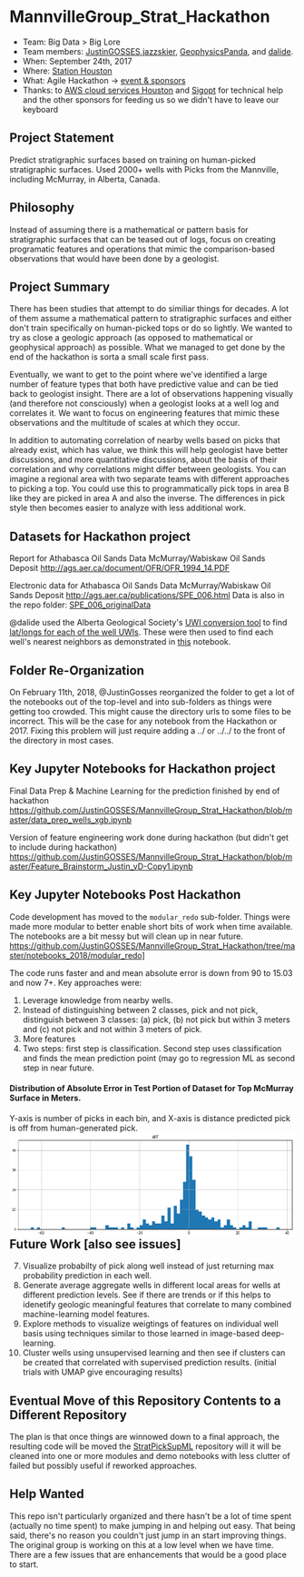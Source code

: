 # MannvilleGroup_Strat_Hackathon
- Team: Big Data > Big Lore
- Team members: <a href="https://github.com/JustinGOSSES">JustinGOSSES</a>,<a href="https://github.com/jazzskier">jazzskier</a>, <a href="https://github.com/GeophysicsPanda">GeophysicsPanda</a>, and <a href="https://github.com/dalide">dalide</a>.
- When: September 24th, 2017
- Where: <a href="http://stationhouston.com/">Station Houston</a>
- What: Agile Hackathon -> <a href="https://agilescientific.com/events/subsurface2018">event & sponsors</a>
- Thanks: to <a href="https://www.meetup.com/AWS-Houston/">AWS cloud services Houston</a> and <a href="https://sigopt.com/">Sigopt</a> for technical help and the other sponsors for feeding us so we didn't have to leave our keyboard

## Project Statement
Predict stratigraphic surfaces based on training on human-picked stratigraphic surfaces. Used 2000+ wells with Picks from the Mannville, including McMurray, in Alberta, Canada.

## Philosophy 
Instead of assuming there is a mathematical or pattern basis for stratigraphic surfaces that can be teased out of logs, focus on creating programatic features and operations that mimic the comparison-based observations that would have been done by a geologist.

## Project Summary
There has been studies that attempt to do similiar things for decades. A lot of them assume a mathematical pattern to stratigraphic surfaces and either don't train specifically on human-picked tops or do so lightly. We wanted to try as close a geologic approach (as opposed to mathematical or geophysical approach) as possible. What we managed to get done by the end of the hackathon is sorta a small scale first pass. 

Eventually, we want to get to the point where we've identified a large number of feature types that both have predictive value and can be tied back to geologist insight. There are a lot of observations happening visually (and therefore not consciously)  when a geologist looks at a well log and correlates it. We want to focus on engineering features that mimic these observations and the multitude of scales at which they occur.

In addition to automating correlation of nearby wells based on picks that already exist, which has value, we think this will help geologist have better discussions, and more quantitative discussions, about the basis of their correlation and why correlations might differ between geologists. You can imagine a regional area with two separate teams with different approaches to picking a top. You could use this to programmatically pick tops in area B like they are picked in area A and also the inverse. The differences in pick style then becomes easier to analyze with less additional work. 

## Datasets for Hackathon project

Report for Athabasca Oil Sands Data McMurray/Wabiskaw Oil Sands Deposit
http://ags.aer.ca/document/OFR/OFR_1994_14.PDF

Electronic data for Athabasca Oil Sands Data McMurray/Wabiskaw Oil Sands Deposit
http://ags.aer.ca/publications/SPE_006.html
Data is also in the repo folder: <a href="https://github.com/JustinGOSSES/MannvilleGroup_Strat_Hackathon/tree/master/SPE_006_originalData">SPE_006_originalData</a>

@dalide used the Alberta Geological Society's <a href="http://www1.aer.ca/GISConversionTools/conversion_tools.html">UWI conversion tool</a> to find <a href="https://github.com/JustinGOSSES/MannvilleGroup_Strat_Hackathon/blob/master/well_lat_lng.csv">lat/longs for each of the well UWIs</a>. These were then used to find each well's nearest neighbors as demonstrated in <a href="https://github.com/JustinGOSSES/MannvilleGroup_Strat_Hackathon/blob/master/notebooks_2018/mapmaking/Map_Exploration_v2-KDtree.ipynb">this</a> notebook. 

## Folder Re-Organization
On February 11th, 2018, @JustinGosses reorganized the folder to get a lot of the notebooks out of the top-level and into sub-folders as things were getting too crowded. This might cause the directory urls to some files to be incorrect. This will be the case for any notebook from the Hackathon or 2017. Fixing this problem will just require adding a ../ or ../../ to the front of the directory in most cases.

## Key Jupyter Notebooks for Hackathon project

Final Data Prep & Machine Learning for the prediction finished by end of hackathon
https://github.com/JustinGOSSES/MannvilleGroup_Strat_Hackathon/blob/master/data_prep_wells_xgb.ipynb

Version of feature engineering work done during hackathon (but didn't get to include during hackathon)
https://github.com/JustinGOSSES/MannvilleGroup_Strat_Hackathon/blob/master/Feature_Brainstorm_Justin_vD-Copy1.ipynb

## Key Jupyter Notebooks Post Hackathon
Code development has moved to the `modular_redo` sub-folder. Things were made more modular to better enable short bits of work when time available. The notebooks are a bit messy but will clean up in near future.
https://github.com/JustinGOSSES/MannvilleGroup_Strat_Hackathon/tree/master/notebooks_2018/modular_redo]

The code runs faster and and mean absolute error is down from 90 to 15.03 and now 7+. Key approaches were:
1. Leverage knowledge from nearby wells.
2. Instead of distinguishing between 2 classes, pick and not pick, distinguish between 3 classes: (a) pick, (b) not pick but within 3 meters and (c) not pick and not within 3 meters of pick.
3. More features
4. Two steps: first step is classification. Second step uses classification and finds the mean prediction point (may go to regression ML as second step in near future. 

#### Distribution of Absolute Error in Test Portion of Dataset for Top McMurray Surface in Meters. 
Y-axis is number of picks in each bin, and X-axis is distance predicted pick is off from human-generated pick.
<img src="current_errors_TopMcMr_20181006.png"
     alt="image of current_errors_TopMcMr_20181006"
     style="float: left; margin-right: 25px;" />


## Future Work [also see issues]
7. Visualize probabilty of pick along well instead of just returning max probability prediction in each well. 
8. Generate average aggregate wells in different local areas for wells at different prediction levels. See if there are trends or if this helps to idenetify geologic meaningful features that correlate to many combined machine-learning model features. 
9. Explore methods to visualize weigtings of features on individual well basis using techniques similar to those learned in image-based deep-learning. 
10. Cluster wells using unsupervised learning and then see if clusters can be created that correlated with supervised prediction results. (initial trials with UMAP give encouraging results)

## Eventual Move of this Repository Contents to a Different Repository
The plan is that once things are winnowed down to a final approach, the resulting code will be moved the <a href="https://github.com/JustinGOSSES/StratPickSupML">StratPickSupML</a> repository will it will be cleaned into one or more modules and demo notebooks with less clutter of failed but possibly useful if reworked approaches.

## Help Wanted
This repo isn't particularly organized and there hasn't be a lot of time spent (actually no time spent) to make jumping in and helping out easy. That being said, there's no reason you couldn't just jump in an start improving things. The original group is working on this at a low level when we have time. There are a few issues that are enhancements that would be a good place to start.

